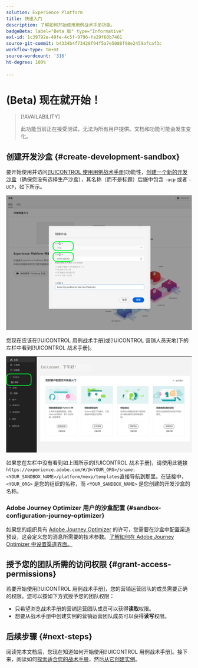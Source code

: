 ```yaml
---
solution: Experience Platform
title: 快速入门
description: 了解如何开始使用用例战术手册功能。
badgeBeta: label="Beta 版" type="Informative"
exl-id: 1c39792e-49fe-4c5f-9796-fa29f60b7461
source-git-commit: b4334b4f73428f94f5a7e5088f98e2459afcaf3c
workflow-type: tm+mt
source-wordcount: '316'
ht-degree: 100%

---
```


# (Beta) 现在就开始！

>[!AVAILABILITY]
>
>此功能当前正在接受测试，无法为所有用户提供。文档和功能可能会发生变化。

## 创建开发沙盒 {#create-development-sandbox}

要开始使用并访问[[!UICONTROL 使用用例战术手册]](/help/use-case-playbooks/playbooks/overview.md)功能性，[创建一个新的开发沙盒](/help/sandboxes/ui/user-guide.md#create)（确保您没有选择生产沙盒），其名称（而不是标题）后缀中包含 `-ucp` 或者 `-UCP`，如下所示。

![为用例战术手册创建开发沙盒](/help/use-case-playbooks/assets/playbooks/get-started/create-sandbox-ucp.png)

您现在应该在[!UICONTROL 用例战术手册]或[!UICONTROL 营销人员天地]下的左栏中看到[!UICONTROL 战术手册]。

![创建沙盒后，UI 中的用例战术手册。](/help/use-case-playbooks/assets/playbooks/get-started/ucp-sandbox-in-ui.png)

如果您在左栏中没有看到如上图所示的[!UICONTROL 战术手册]，请使用此链接`https://experience.adobe.com/#/@<YOUR_ORG>/sname:<YOUR_SANDBOX_NAME>/platform/mexp/templates`直接导航到那里。在链接中，`<YOUR_ORG>` 是您的组织的名称，而 `<YOUR_SANDBOX_NAME>` 是您创建的开发沙盒的名称。

### Adobe Journey Optimizer 用户的沙盒配置 {#sandbox-configuration-journey-optimizer}

如果您的组织具有 [Adobe Journey Optimizer](https://experienceleague.adobe.com/docs/journey-optimizer/using/ajo-home.html?lang=en) 的许可，您需要在沙盒中配置渠道预设，这会定义您的消息所需要的技术参数。[了解如何在 Adobe Journey Optimizer 中设置渠道界面。](https://experienceleague.adobe.com/docs/journey-optimizer/using/configuration/channel-surfaces.html)

## 授予您的团队所需的访问权限 {#grant-access-permissions}

若要开始使用[!UICONTROL 用例战术手册]，您的营销运营团队的成员需要正确的权限。您可以按如下方式授予您的团队权限：

* 只希望浏览战术手册的营销运营团队成员可以获得&#x200B;**读取**&#x200B;权限。
* 想要从战术手册中创建实例的营销运营团队成员可以获得&#x200B;**读写**&#x200B;权限。

## 后续步骤 {#next-steps}

阅读完本文档后，您现在知道如何开始使用[!UICONTROL 用例战术手册]。接下来，阅读如何[探索适合您的战术手册](/help/use-case-playbooks/playbooks/discover.md)，然后[从它创建实例](/help/use-case-playbooks/playbooks/create-share-reuse.md)。
